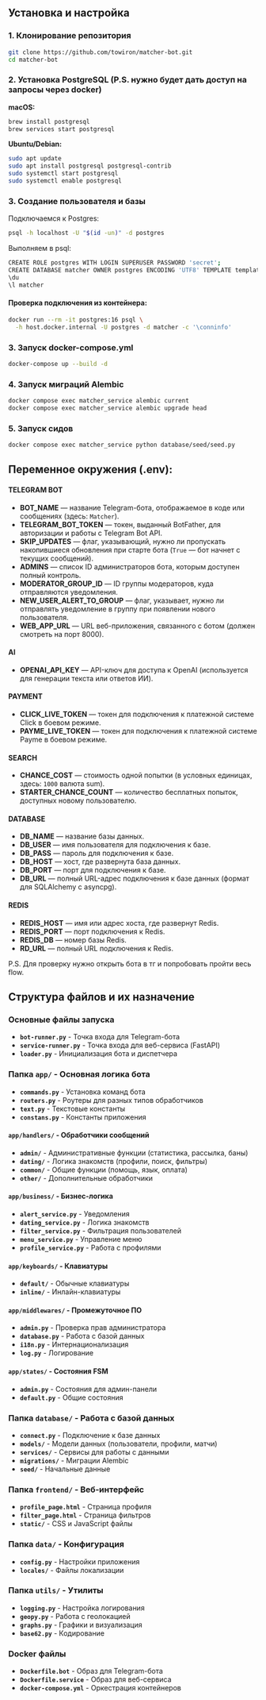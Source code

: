 

## Установка и настройка

### 1. Клонирование репозитория

```bash
git clone https://github.com/towiron/matcher-bot.git
cd matcher-bot
```

### 2. Установка PostgreSQL (P.S. нужно будет дать доступ на запросы через docker)

**macOS:**
```bash
brew install postgresql
brew services start postgresql
```

**Ubuntu/Debian:**
```bash
sudo apt update
sudo apt install postgresql postgresql-contrib
sudo systemctl start postgresql
sudo systemctl enable postgresql
```

### 3. Создание пользователя и базы

Подключаемся к Postgres:
```bash
psql -h localhost -U "$(id -un)" -d postgres
```
Выполняем в psql:
```bash
CREATE ROLE postgres WITH LOGIN SUPERUSER PASSWORD 'secret';
CREATE DATABASE matcher OWNER postgres ENCODING 'UTF8' TEMPLATE template1;
\du
\l matcher
```

#### Проверка подключения из контейнера:
```bash
docker run --rm -it postgres:16 psql \
  -h host.docker.internal -U postgres -d matcher -c '\conninfo'
```

### 3. Запуск docker-compose.yml
```bash
docker-compose up --build -d
```

### 4. Запуск миграций Alembic
```bash
docker compose exec matcher_service alembic current
docker compose exec matcher_service alembic upgrade head
```

### 5. Запуск сидов
```bash
docker compose exec matcher_service python database/seed/seed.py
```

## Переменное окружения (.env):
#### TELEGRAM BOT

- **BOT_NAME** — название Telegram-бота, отображаемое в коде или сообщениях (здесь: `Matcher`).
- **TELEGRAM_BOT_TOKEN** — токен, выданный BotFather, для авторизации и работы с Telegram Bot API.
- **SKIP_UPDATES** — флаг, указывающий, нужно ли пропускать накопившиеся обновления при старте бота (`True` — бот начнет с текущих сообщений).
- **ADMINS** — список ID администраторов бота, которым доступен полный контроль.
- **MODERATOR_GROUP_ID** — ID группы модераторов, куда отправляются уведомления.
- **NEW_USER_ALERT_TO_GROUP** — флаг, указывает, нужно ли отправлять уведомление в группу при появлении нового пользователя.
- **WEB_APP_URL** — URL веб-приложения, связанного с ботом (должен смотреть на порт 8000).

#### AI

- **OPENAI_API_KEY** — API-ключ для доступа к OpenAI (используется для генерации текста или ответов ИИ).

#### PAYMENT

- **CLICK_LIVE_TOKEN** — токен для подключения к платежной системе Click в боевом режиме.
- **PAYME_LIVE_TOKEN** — токен для подключения к платежной системе Payme в боевом режиме.

#### SEARCH

- **CHANCE_COST** — стоимость одной попытки (в условных единицах, здесь: `1000` валюта sum).
- **STARTER_CHANCE_COUNT** — количество бесплатных попыток, доступных новому пользователю.

#### DATABASE

- **DB_NAME** — название базы данных.
- **DB_USER** — имя пользователя для подключения к базе.
- **DB_PASS** — пароль для подключения к базе.
- **DB_HOST** — хост, где развернута база данных.
- **DB_PORT** — порт для подключения к базе.
- **DB_URL** — полный URL-адрес подключения к базе данных (формат для SQLAlchemy с asyncpg).

#### REDIS

- **REDIS_HOST** — имя или адрес хоста, где развернут Redis.
- **REDIS_PORT** — порт подключения к Redis.
- **REDIS_DB** — номер базы Redis.
- **RD_URL** — полный URL подключения к Redis.

P.S. Для проверку нужно открыть бота в тг и попробовать пройти весь flow.


## Структура файлов и их назначение

### Основные файлы запуска
- **`bot-runner.py`** - Точка входа для Telegram-бота
- **`service-runner.py`** - Точка входа для веб-сервиса (FastAPI)
- **`loader.py`** - Инициализация бота и диспетчера

### Папка `app/` - Основная логика бота
- **`commands.py`** - Установка команд бота
- **`routers.py`** - Роутеры для разных типов обработчиков
- **`text.py`** - Текстовые константы
- **`constans.py`** - Константы приложения

#### `app/handlers/` - Обработчики сообщений
- **`admin/`** - Административные функции (статистика, рассылка, баны)
- **`dating/`** - Логика знакомств (профили, поиск, фильтры)
- **`common/`** - Общие функции (помощь, язык, оплата)
- **`other/`** - Дополнительные обработчики

#### `app/business/` - Бизнес-логика
- **`alert_service.py`** - Уведомления
- **`dating_service.py`** - Логика знакомств
- **`filter_service.py`** - Фильтрация пользователей
- **`menu_service.py`** - Управление меню
- **`profile_service.py`** - Работа с профилями

#### `app/keyboards/` - Клавиатуры
- **`default/`** - Обычные клавиатуры
- **`inline/`** - Инлайн-клавиатуры

#### `app/middlewares/` - Промежуточное ПО
- **`admin.py`** - Проверка прав администратора
- **`database.py`** - Работа с базой данных
- **`i18n.py`** - Интернационализация
- **`log.py`** - Логирование

#### `app/states/` - Состояния FSM
- **`admin.py`** - Состояния для админ-панели
- **`default.py`** - Общие состояния

### Папка `database/` - Работа с базой данных
- **`connect.py`** - Подключение к базе данных
- **`models/`** - Модели данных (пользователи, профили, матчи)
- **`services/`** - Сервисы для работы с данными
- **`migrations/`** - Миграции Alembic
- **`seed/`** - Начальные данные

### Папка `frontend/` - Веб-интерфейс
- **`profile_page.html`** - Страница профиля
- **`filter_page.html`** - Страница фильтров
- **`static/`** - CSS и JavaScript файлы

### Папка `data/` - Конфигурация
- **`config.py`** - Настройки приложения
- **`locales/`** - Файлы локализации

### Папка `utils/` - Утилиты
- **`logging.py`** - Настройка логирования
- **`geopy.py`** - Работа с геолокацией
- **`graphs.py`** - Графики и визуализация
- **`base62.py`** - Кодирование

### Docker файлы
- **`Dockerfile.bot`** - Образ для Telegram-бота
- **`Dockerfile.service`** - Образ для веб-сервиса
- **`docker-compose.yml`** - Оркестрация контейнеров